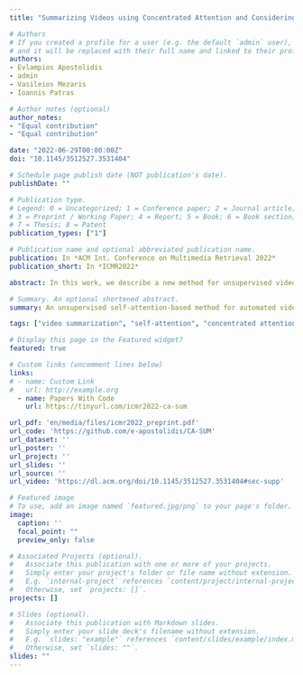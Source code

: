 ```yaml
---
title: "Summarizing Videos using Concentrated Attention and Considering the Uniqueness and Diversity of the Video Frames"

# Authors
# If you created a profile for a user (e.g. the default `admin` user), write the username (folder name) here 
# and it will be replaced with their full name and linked to their profile.
authors:
- Evlampios Apostolidis
- admin
- Vasileios Mezaris
- Ioannis Patras

# Author notes (optional)
author_notes:
- "Equal contribution"
- "Equal contribution"

date: "2022-06-29T00:00:00Z"
doi: "10.1145/3512527.3531404"

# Schedule page publish date (NOT publication's date).
publishDate: ""

# Publication type.
# Legend: 0 = Uncategorized; 1 = Conference paper; 2 = Journal article;
# 3 = Preprint / Working Paper; 4 = Report; 5 = Book; 6 = Book section;
# 7 = Thesis; 8 = Patent
publication_types: ["1"]

# Publication name and optional abbreviated publication name.
publication: In *ACM Int. Conference on Multimedia Retrieval 2022*
publication_short: In *ICMR2022*

abstract: In this work, we describe a new method for unsupervised video summarization. To overcome limitations of existing unsupervised video summarization approaches, that relate to the unstable training of Generator-Discriminator architectures, the use of RNNs for modeling long-range frames' dependencies and the ability to parallelize the training process of RNN-based network architectures, the developed method relies solely on the use of a self-attention mechanism to estimate the importance of video frames. Instead of simply modeling the frames' dependencies based on global attention, our method integrates a concentrated attention mechanism that is able to focus on non-overlapping blocks in the main diagonal of the attention matrix, and to enrich the existing information by extracting and exploiting knowledge about the uniqueness and diversity of the associated frames of the video. In this way, our method makes better estimates about the significance of different parts of the video, and drastically reduces the number of learnable parameters. Experimental evaluations using two benchmarking datasets (SumMe and TVSum) show the competitiveness of the proposed method against other state-of-the-art unsupervised summarization approaches, and demonstrate its ability to produce video summaries that are very close to the human preferences. An ablation study that focuses on the introduced components, namely the use of concentrated attention in combination with attention-based estimates about the frames' uniqueness and diversity, shows their relative contributions to the overall summarization performance.

# Summary. An optional shortened abstract.
summary: An unsupervised self-attention-based method for automated video summarization.

tags: ["video summarization", "self-attention", "concentrated attention", "unsupervised learning", "transductive inference"]

# Display this page in the Featured widget?
featured: true

# Custom links (uncomment lines below)
links:
# - name: Custom Link
#   url: http://example.org
  - name: Papers With Code
    url: https://tinyurl.com/icmr2022-ca-sum

url_pdf: 'en/media/files/icmr2022_preprint.pdf'
url_code: 'https://github.com/e-apostolidis/CA-SUM'
url_dataset: ''
url_poster: ''
url_project: ''
url_slides: ''
url_source: ''
url_video: 'https://dl.acm.org/doi/10.1145/3512527.3531404#sec-supp'

# Featured image
# To use, add an image named `featured.jpg/png` to your page's folder. 
image:
  caption: ''
  focal_point: ""
  preview_only: false

# Associated Projects (optional).
#   Associate this publication with one or more of your projects.
#   Simply enter your project's folder or file name without extension.
#   E.g. `internal-project` references `content/project/internal-project/index.md`.
#   Otherwise, set `projects: []`.
projects: []

# Slides (optional).
#   Associate this publication with Markdown slides.
#   Simply enter your slide deck's filename without extension.
#   E.g. `slides: "example"` references `content/slides/example/index.md`.
#   Otherwise, set `slides: ""`.
slides: ""
---
```

